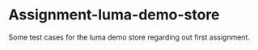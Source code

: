 # Assignment-luma-demo-store
Some test cases for the luma demo store regarding out first assignment.
